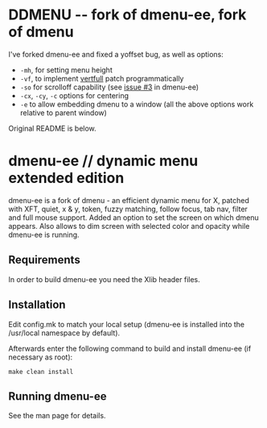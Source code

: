 DDMENU -- fork of dmenu-ee, fork of dmenu
=========================================

I've forked dmenu-ee and fixed a yoffset bug, as well as options:

- `-mh`, for setting menu height
- `-vf`, to implement [vertfull](http://tools.suckless.org/dmenu/patches/vertfull) patch programmatically
- `-so` for scrolloff capability (see [issue #3](https://github.com/toolpunk/dmenu-ee/issues/3) in dmenu-ee)
- `-cx`, `-cy`, `-c` options for centering
- `-e` to allow embedding dmenu to a window (all the above options work relative to parent window)

Original README is below.

dmenu-ee // dynamic menu extended edition
==============================
dmenu-ee is a fork of dmenu - an efficient dynamic menu for X, patched with XFT, quiet, x & y, token, fuzzy matching, follow focus, tab nav, filter and full mouse support.
Added an option to set the screen on which dmenu appears.
Also allows to dim screen with selected color and opacity while dmenu-ee is running.


Requirements
------------
In order to build dmenu-ee you need the Xlib header files.


Installation
------------
Edit config.mk to match your local setup (dmenu-ee is installed into
the /usr/local namespace by default).

Afterwards enter the following command to build and install dmenu-ee
(if necessary as root):

    make clean install


Running dmenu-ee
-------------
See the man page for details.
